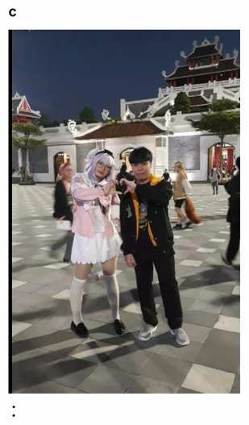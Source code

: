 # c
<!DOCTYPE html>
<html lang="en">
<head>
    <meta charset="UTF-8">
    <meta http-equiv="X-UA-Compatible" content="IE=edge">
    <meta name="viewport" content="width=device-width, initial-scale=1.0">
    <title>Document</title>
    <link rel="stylesheet" href="buoi9.css">
</head>
<body>
    <div class="box1">
        <img src="ehan2.png" alt="">
        <ul>
            <li class="next"><a href="https://www.facebook.com/profile.php?id=100015493929301"></a></li>
            <li class="pre"><a href="https://www.facebook.com/profile.php?id=100015493929301"></a></li>
        </ul>
    </div>

</body>
</html>
